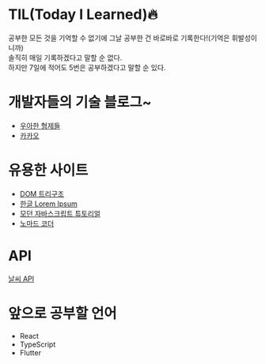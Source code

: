 # TIL(Today I Learned)🔥   
공부한 모든 것을 기억할 수 없기에 그날 공부한 건 바로바로 기록한다!(기억은 휘발성이니까)   
솔직히 매일 기록하겠다고 말할 순 없다.    
하지만 7일에 적어도 5번은 공부하겠다고 말할 순 있다.   


# 개발자들의 기술 블로그~
- [우아한 형제들](https://techblog.woowahan.com/)
- [카카오](https://tech.kakao.com/tag/frontend/)

# 유용한 사이트
- [DOM 트리구조](https://software.hixie.ch/utilities/js/live-dom-viewer/)
- [한글 Lorem Ipsum](http://guny.kr/stuff/klorem/)
- [모던 자바스크립트 튜토리얼](https://ko.javascript.info/)
- [노마드 코더](https://nomadcoders.co/)   

# API
[날씨 API](https://openweathermap.org/)   

# 앞으로 공부할 언어
- React
- TypeScript
- Flutter
